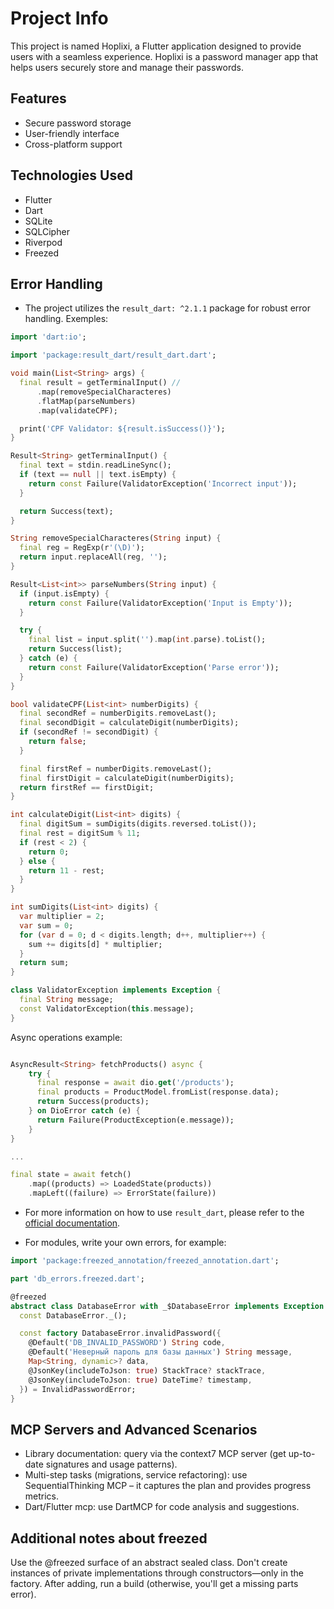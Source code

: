 # Project Info

This project is named Hoplixi, a Flutter application designed to provide users with a seamless experience. Hoplixi is a password manager app that helps users securely store and manage their passwords.

## Features

- Secure password storage
- User-friendly interface
- Cross-platform support

## Technologies Used

- Flutter
- Dart
- SQLite
- SQLCipher
- Riverpod
- Freezed

## Error Handling

- The project utilizes the `result_dart: ^2.1.1` package for robust error handling. Exemples: 

```dart
import 'dart:io';

import 'package:result_dart/result_dart.dart';

void main(List<String> args) {
  final result = getTerminalInput() //
      .map(removeSpecialCharacteres)
      .flatMap(parseNumbers)
      .map(validateCPF);

  print('CPF Validator: ${result.isSuccess()}');
}

Result<String> getTerminalInput() {
  final text = stdin.readLineSync();
  if (text == null || text.isEmpty) {
    return const Failure(ValidatorException('Incorrect input'));
  }

  return Success(text);
}

String removeSpecialCharacteres(String input) {
  final reg = RegExp(r'(\D)');
  return input.replaceAll(reg, '');
}

Result<List<int>> parseNumbers(String input) {
  if (input.isEmpty) {
    return const Failure(ValidatorException('Input is Empty'));
  }

  try {
    final list = input.split('').map(int.parse).toList();
    return Success(list);
  } catch (e) {
    return const Failure(ValidatorException('Parse error'));
  }
}

bool validateCPF(List<int> numberDigits) {
  final secondRef = numberDigits.removeLast();
  final secondDigit = calculateDigit(numberDigits);
  if (secondRef != secondDigit) {
    return false;
  }

  final firstRef = numberDigits.removeLast();
  final firstDigit = calculateDigit(numberDigits);
  return firstRef == firstDigit;
}

int calculateDigit(List<int> digits) {
  final digitSum = sumDigits(digits.reversed.toList());
  final rest = digitSum % 11;
  if (rest < 2) {
    return 0;
  } else {
    return 11 - rest;
  }
}

int sumDigits(List<int> digits) {
  var multiplier = 2;
  var sum = 0;
  for (var d = 0; d < digits.length; d++, multiplier++) {
    sum += digits[d] * multiplier;
  }
  return sum;
}

class ValidatorException implements Exception {
  final String message;
  const ValidatorException(this.message);
}
```

Async operations example:

```dart

AsyncResult<String> fetchProducts() async {
    try {
      final response = await dio.get('/products');
      final products = ProductModel.fromList(response.data);
      return Success(products);
    } on DioError catch (e) {
      return Failure(ProductException(e.message));
    }
}

...

final state = await fetch()
    .map((products) => LoadedState(products))
    .mapLeft((failure) => ErrorState(failure))
```


- For more information on how to use `result_dart`, please refer to the [official documentation](https://pub.dev/packages/result_dart).

- For modules, write your own errors, for example:

```dart
import 'package:freezed_annotation/freezed_annotation.dart';

part 'db_errors.freezed.dart';

@freezed
abstract class DatabaseError with _$DatabaseError implements Exception {
  const DatabaseError._();

  const factory DatabaseError.invalidPassword({
    @Default('DB_INVALID_PASSWORD') String code,
    @Default('Неверный пароль для базы данных') String message,
    Map<String, dynamic>? data,
    @JsonKey(includeToJson: true) StackTrace? stackTrace,
    @JsonKey(includeToJson: true) DateTime? timestamp,
  }) = InvalidPasswordError;
}
```

## MCP Servers and Advanced Scenarios

- Library documentation: query via the context7 MCP server (get up-to-date signatures and usage patterns).
- Multi-step tasks (migrations, service refactoring): use SequentialThinking MCP – it captures the plan and provides progress metrics.
- Dart/Flutter mcp: use DartMCP for code analysis and suggestions.

## Additional notes about freezed

Use the @freezed surface of an abstract sealed class.
Don't create instances of private implementations through constructors—only in the factory.
After adding, run a build (otherwise, you'll get a missing parts error).